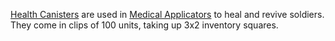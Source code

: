 [Health Canisters](Health_Canister.md) are used in
[Medical Applicators](../weapons/Medical_Applicator.md) to heal and revive
soldiers. They come in clips of 100 units, taking up 3x2 inventory squares.

